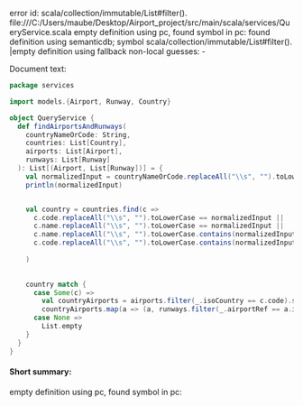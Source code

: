 error id: scala/collection/immutable/List#filter().
file:///C:/Users/maube/Desktop/Airport_project/src/main/scala/services/QueryService.scala
empty definition using pc, found symbol in pc: 
found definition using semanticdb; symbol scala/collection/immutable/List#filter().
|empty definition using fallback
non-local guesses:
	 -

Document text:

```scala
package services

import models.{Airport, Runway, Country}

object QueryService {
  def findAirportsAndRunways(
    countryNameOrCode: String,
    countries: List[Country],
    airports: List[Airport],
    runways: List[Runway]
  ): List[(Airport, List[Runway])] = {
    val normalizedInput = countryNameOrCode.replaceAll("\\s", "").toLowerCase
    println(normalizedInput)


    val country = countries.find(c =>
      c.code.replaceAll("\\s", "").toLowerCase == normalizedInput ||
      c.name.replaceAll("\\s", "").toLowerCase == normalizedInput ||
      c.name.replaceAll("\\s", "").toLowerCase.contains(normalizedInput) ||
      c.code.replaceAll("\\s", "").toLowerCase.contains(normalizedInput) 
      
    )
    

    country match {
      case Some(c) =>
        val countryAirports = airports.filter(_.isoCountry == c.code).sortBy(_.name)
        countryAirports.map(a => (a, runways.filter(_.airportRef == a.id)))
      case None =>
        List.empty
    }
  }
}

```

#### Short summary: 

empty definition using pc, found symbol in pc: 